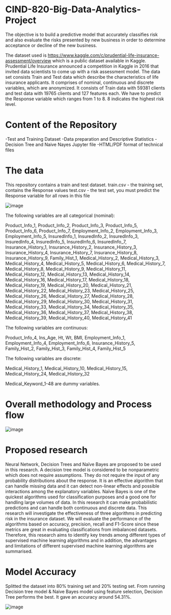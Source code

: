 # CIND-820-Big-Data-Analytics-Project
The objective is to build a predictive model that accurately classifies risk and also evaluate the risks presented by new business in order to determine acceptance or decline of the new business.

The dataset used is https://www.kaggle.com/c/prudential-life-insurance-assessment/overview which is a public dataset available in Kaggle. Prudential Life Insurance announced a competition in Kaggle in 2016 that invited data scientists to come up with a risk assessment model. The data set consists Train and Test data which describe the characteristics of life insurance applicants. It comprises of nominal, continuous and discrete variables, which are anonymized. It consists of Train data with 59381 clients and test data with 19765 clients and 127 features each. We have to predict the Response variable which ranges from 1 to 8. 8 indicates the highest risk level.

# Content of the Repository
-Test and Training Dataset
-Data preparation and Descriptive Statistics
-Decision Tree and Naive Nayes Jupyter file
-HTML/PDF format of technical files


# The data
This repository contains a train and test dataset. train.csv - the training set, contains the Response values test.csv - the test set, you must predict the Response variable for all rows in this file

![image](https://user-images.githubusercontent.com/91291523/139596895-d6229796-120e-42c9-abec-82cf1e09639e.png)



The following variables are all categorical (nominal):

Product_Info_1, Product_Info_2, Product_Info_3, Product_Info_5, Product_Info_6, Product_Info_7, Employment_Info_2, Employment_Info_3, Employment_Info_5, InsuredInfo_1, InsuredInfo_2, InsuredInfo_3, InsuredInfo_4, InsuredInfo_5, InsuredInfo_6, InsuredInfo_7, Insurance_History_1, Insurance_History_2, Insurance_History_3, Insurance_History_4, Insurance_History_7, Insurance_History_8, Insurance_History_9, Family_Hist_1, Medical_History_2, Medical_History_3, Medical_History_4, Medical_History_5, Medical_History_6, Medical_History_7, Medical_History_8, Medical_History_9, Medical_History_11, Medical_History_12, Medical_History_13, Medical_History_14, Medical_History_16, Medical_History_17, Medical_History_18, Medical_History_19, Medical_History_20, Medical_History_21, Medical_History_22, Medical_History_23, Medical_History_25, Medical_History_26, Medical_History_27, Medical_History_28, Medical_History_29, Medical_History_30, Medical_History_31, Medical_History_33, Medical_History_34, Medical_History_35, Medical_History_36, Medical_History_37, Medical_History_38, Medical_History_39, Medical_History_40, Medical_History_41

The following variables are continuous:

Product_Info_4, Ins_Age, Ht, Wt, BMI, Employment_Info_1, Employment_Info_4, Employment_Info_6, Insurance_History_5, Family_Hist_2, Family_Hist_3, Family_Hist_4, Family_Hist_5

The following variables are discrete:

Medical_History_1, Medical_History_10, Medical_History_15, Medical_History_24, Medical_History_32

Medical_Keyword_1-48 are dummy variables.

# Overall methodology and Process flow

![image](https://user-images.githubusercontent.com/91291523/139596968-e30525f9-db7b-45f0-821b-33ecb30f6d31.png)

# Proposed research
Neural Network, Decision Trees and Naïve Bayes are proposed to be used in this research. A decision tree model is considered to be nonparametric which does not require assumptions. They do not require the input of any probability distributions about the response. It is an effective algorithm that can handle missing data and it can detect non-linear effects and possible interactions among the explanatory variables. Naïve Bayes is one of the quickest algorithms used for classification purposes and a good one for handling large volumes of data. In this research it can make probabilistic predictions and can handle both continuous and discrete data.
This research will investigate the effectiveness of three algorithms in predicting risk in the insurance dataset. We will evaluate the performance of the algorithms based on accuracy, precision, recall and F1-Score since these metrics are great in evaluating classifications from imbalanced datasets. Therefore, this research aims to identify key trends among different types of supervised machine learning algorithms and in addition, the advantages and limitations of different supervised machine learning algorithms are summarised.

# Model Accuracy

Splitted the dataset into 80% training set and 20% testing set. From running Decision tree model & Naive Bayes model using feature selection, Decision Tree performs the best. It gave an accuracy around 54.31%.

![image](https://user-images.githubusercontent.com/91291523/140852189-f197c8ca-e64d-48b7-b4e3-fd859c5b3aaa.png)

